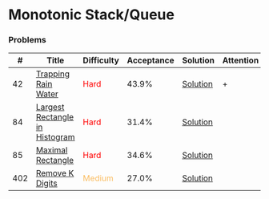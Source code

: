 Monotonic Stack/Queue
===

### Problems
| #   | Title    |   Difficulty | Acceptance |Solution  | Attention |
| --- | --- | --- | --- | --- | --- |
| 42 | [Trapping Rain Water](https://leetcode.com/problems/trapping-rain-water/) | <span style="color:red">Hard</span>   | 43.9% |[Solution](../problems/42.md) | + | 
| 84 | [Largest Rectangle in Histogram](https://leetcode.com/problems/largest-rectangle-in-histogram/) | <span style="color:red">Hard</span> | 31.4% |[Solution](../problems/84.md) | |
| 85 | [Maximal Rectangle](https://leetcode.com/problems/maximal-rectangle/) | <span style="color:red">Hard</span> | 34.6% |[Solution](../problems/85.md) |
| 402 |[Remove K Digits](https://leetcode.com/problems/remove-k-digits/) | <span style="color:#FABC60">Medium</span>  | 27.0% |[Solution](../problems/402.md) |
